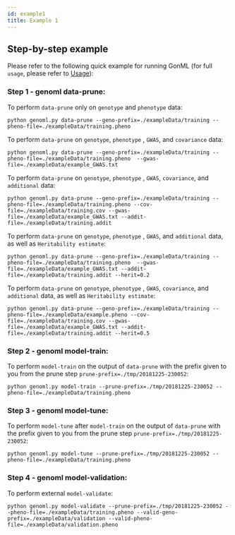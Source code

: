```yaml
---
id: example1
title: Example 1
---
```


## Step-by-step example 
Please refer to the following quick example for running GonML (for full `usage`, please refer to [Usage](#usage)):

### Step 1 - genoml data-prune:
To perform `data-prune` only on `genotype` and `phenotype` data:

    python genoml.py data-prune --geno-prefix=./exampleData/training --pheno-file=./exampleData/training.pheno 

To perform `data-prune`  on `genotype`, `phenotype` , `GWAS`, and `covariance` data:
 
    python genoml.py data-prune --geno-prefix=./exampleData/training --pheno-file=./exampleData/training.pheno  --gwas-file=./exampleData/example_GWAS.txt  

To perform `data-prune`  on `genotype`, `phenotype` , `GWAS`, `covariance`, and `additional` data:

    python genoml.py data-prune --geno-prefix=./exampleData/training --pheno-file=./exampleData/training.pheno --cov-file=./exampleData/training.cov --gwas-file=./exampleData/example_GWAS.txt --addit-file=./exampleData/training.addit  

To perform `data-prune`  on `genotype`, `phenotype` , `GWAS`, and `additional` data, as well as `Heritability estimate`:

    python genoml.py data-prune --geno-prefix=./exampleData/training --pheno-file=./exampleData/training.pheno  --gwas-file=./exampleData/example_GWAS.txt --addit-file=./exampleData/training.addit --herit=0.2  

To perform `data-prune`  on `genotype`, `phenotype` , `GWAS`, `covariance`, and `additional` data, as well as `Heritability estimate`:

    python genoml.py data-prune --geno-prefix=./exampleData/training --pheno-file=./exampleData/example.pheno --cov-file=./exampleData/training.cov --gwas-file=./exampleData/example_GWAS.txt --addit-file=./exampleData/training.addit --herit=0.5 

### Step 2 - genoml model-train:
To perform `model-train`  on the output of `data-prune` with the prefix given to you from the prune step `prune-prefix=./tmp/20181225-230052`:
 
    python genoml.py model-train --prune-prefix=./tmp/20181225-230052 --pheno-file=./exampleData/training.pheno  

### Step 3 - genoml model-tune:
To perform `model-tune`  after `model-train`  on the output of `data-prune` with the prefix given to you from the prune step `prune-prefix=./tmp/20181225-230052`:

    python genoml.py model-tune --prune-prefix=./tmp/20181225-230052 --pheno-file=./exampleData/training.pheno

### Step 4 - genoml model-validation:
To perform external `model-validate`:

    python genoml.py model-validate --prune-prefix=./tmp/20181225-230052 --pheno-file=./exampleData/training.pheno --valid-geno-prefix=./exampleData/validation --valid-pheno-file=./exampleData/validation.pheno
 
